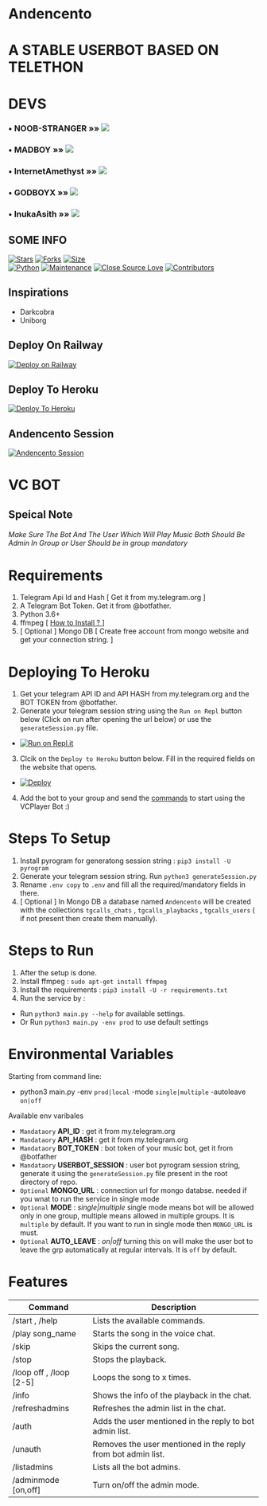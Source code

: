 # Andencento

# A STABLE USERBOT BASED ON TELETHON
# DEVS
### • NOOB-STRANGER »» <a href="https://github.com/Noob-Stranger" alt="Noob-Stranger"> <img src="https://img.shields.io/badge/Noob-Stranger-30302f?logo=github&color=lightgreen" /></a>
### • MADBOY »» <a href="https://github.com/madboy482" alt="MadBoy"> <img src="https://img.shields.io/badge/MADBOY-30302f?logo=github&color=silver" /></a>
### • InternetAmethyst »» <a href="https://github.com/InternetAmethyst" alt="Internet-Amethyst&color=yellow"> <img src="https://img.shields.io/badge/Internet-Amethyst-30302f?logo=github&color=red" /></a>
### • GODBOYX »» <a href="https://github.com/GODBOYX" alt="GODBOYX"> <img src="https://img.shields.io/badge/GODBOYX-30302f?logo=github&color=black" /></a>
### • InukaAsith »» <a href="https://github.com/InukaAsith" alt="Inuka-Asith"> <img src="https://img.shields.io/badge/InukaAsith-30302f?logo=github&color=yellow" /></a>
## SOME INFO
[![Stars](https://img.shields.io/github/stars/Andencento/Andencento?style=flat-square&color=yellow)](https://github.com/Andencento/Andencento/stargazers)
[![Forks](https://img.shields.io/github/forks/Andencento/Andencento?style=flat-square&color=orange)](https://github.com/Andencento/Andencento/fork)
[![Size](https://img.shields.io/github/repo-size/Andencento/Andencento?style=flat-square&color=green)](https://github.com/Andencento/Andencento)   
[![Python](https://img.shields.io/badge/Python-v3.9-blue)](https://www.python.org/)
[![Maintenance](https://img.shields.io/badge/Maintained%3F-yes-green.svg)](https://github.com/Noob-Stranger/andencento/graphs/commit-activity)
[![Close Source Love](https://img.shields.io/badge/Close--source-%F0%9F%94%A5-brightgreen)](https://github.com/Andencento/Andencento/)
[![Contributors](https://img.shields.io/github/contributors/Andencento/Andencento?style=flat-square&color=pink)](https://github.com/Andencento/Andencento/graphs/contributors)

## Inspirations
- Darkcobra
- Uniborg


## Deploy On Railway
[![Deploy on Railway](https://railway.app/button.svg)](https://railway.app/new/template?template=https%3A%2F%2Fgithub.com%2FAndencento%2FRailway-Deploy&plugins=postgresql&envs=YOUR_NAME%2CTZ%2CALIVE_PIC%2CPMPERMIT_PIC%2CPM_LOG_ID%2CHANDLER%2CBUTTONS_IN_HELP%2CTEMP_DOWNLOAD_DIRECTORY%2CPM_PERMIT%2CAPP_ID%2CAPI_HASH%2CLOGGER_ID%2CANDENCENTO_SESSION%2CBOT_TOKEN%2CTAG_LOGGER%2CBOT_USERNAME%2CSUDO_USERS&optionalEnvs=PM_LOG_ID%2CTAG_LOGGER%2CSUDO_USERS&YOUR_NAMEDesc=This+is+Alive+Name+So+Fill+it+Properly+It+is+Mandatory&TZDesc=Time+Zone+of+a+country+Dont+Edit+untill+you+want+diffrent+time+zone&ALIVE_PICDesc=Alive+Pic+Paste+Telegraph+Link&PMPERMIT_PICDesc=Pmpermit+Pic&PM_LOG_IDDesc=Fill+your+private+Channel+ID+if+you+want+to+Log+PM+messages.&HANDLERDesc=Your+command+handler.+Default+is+%27+.+%27+%28dot%29.&BUTTONS_IN_HELPDesc=No.of+buttons+to+display+in+help+menu.&TEMP_DOWNLOAD_DIRECTORYDesc=Temp+Storage+&PM_PERMITDesc=Defualt+is+Enable+if+You+Want+To+Disable+PMPERMIT+type+Disable&APP_IDDesc=Get+this+value+from+my.telegram.org+6+Digits+Value&API_HASHDesc=Get+this+value+from+my.telegram.org&LOGGER_IDDesc=Logger+Id+Starts+from+-100&ANDENCENTO_SESSIONDesc=Get+this+value+by+using+https%3A%2F%2Freplit.com%2F%40madboy482%2FSession-Andencento+and+fill+this+is+your+String+Session.&BOT_TOKENDesc=Make+a+bot+from+%40BotFather+and+paste+the+bot+token+here.&TAG_LOGGERDesc=Make+a+group+and+add+rose.+Do+%2Fid+and+paste+the+chat+id+here.+Make+Sure+id+Should+Start+From+-100&BOT_USERNAMEDesc=from+%40BotFather+Get+Bot+username+which+you+filled+token+and+paste+the+username+here.&SUDO_USERSDesc=Userid+of+user+to+grant+sudo+access.+Add+multiple+sudo+users+by+giving+a+space+between+userids&TZDefault=Asia%2FKolkata&HANDLERDefault=.&BUTTONS_IN_HELPDefault=7&TEMP_DOWNLOAD_DIRECTORYDefault=.%2Fuserbot%2Fcache&PM_PERMITDefault=ENABLE)

## Deploy To Heroku
[![Deploy To Heroku](https://www.herokucdn.com/deploy/button.svg)](https://heroku.com/deploy?template=https://github.com/Andencento/Deploy-Andencento)


## Andencento Session
[![Andencento Session](https://repl.it/badge/github/Andencento/Andencento)](https://replit.com/@madboy482/Session-Andencento/)


# VC BOT
## Speical Note
###### Make Sure The Bot And The User Which Will Play Music Both Should Be Admin In Group or User Should be in group mandatory

# Requirements
1. Telegram Api Id and Hash [ Get it from my.telegram.org ]
2. A Telegram Bot Token. Get it from @botfather.
3. Python 3.6+
4. ffmpeg [ [How to Install ? ](https://linuxize.com/post/how-to-install-ffmpeg-on-ubuntu-18-04/) ]
5. [ Optional ] Mongo DB [ Create free account from mongo website and get your connection string. ] 

# Deploying To Heroku
1. Get your telegram API ID and API HASH from my.telegram.org and the BOT TOKEN from @botfather.
2. Generate your telegram session string using the `Run on Repl` button below (Click on run after opening the url below) or use the `generateSession.py` file.

- [![Run on Repl.it](https://repl.it/badge/github/Andencento/Andencentovcbot)](https://replit.com/@dashezup/generate-pyrogram-session-string)


3. Clcik on the `Deploy to Heroku` button below. Fill in the required fields on the website that opens.

- [![Deploy](https://www.herokucdn.com/deploy/button.svg)](http://heroku.com/deploy?template=https://github.com/Andencento/Andencento/tree/vc)

4. Add the bot to your group and send the [commands](https://github.com/Andencento/Andencento#features) to start using the VCPlayer Bot :)


# Steps To Setup
1. Install pyrogram for generatong session string : `pip3 install -U pyrogram`
2. Generate your telegram session string. Run `python3 generateSession.py`
3. Rename `.env copy` to `.env` and fill all the required/mandatory fields in there.
4. [ Optional ] In Mongo DB a database named `Andencento` will be created with the collections `tgcalls_chats` , `tgcalls_playbacks` , `tgcalls_users` ( if not present then create them manually). 

# Steps to Run
1. After the setup is done.
2. Install ffmpeg : `sudo apt-get install ffmpeg`
3. Install the requirements : `pip3 install -U -r requirements.txt`
4. Run the service by : 
  - Run `python3 main.py --help` for available settings.  
  - Or Run `python3 main.py -env prod` to use default settings

# Environmental Variables

Starting from command line:
- python3 main.py -env `prod|local` -mode `single|multiple` -autoleave `on|off`

Available env varibales
- `Mandataory` **API_ID** :  get it from my.telegram.org
- `Mandataory` **API_HASH** : get it from my.telegram.org
- `Mandataory` **BOT_TOKEN** : bot token of your music bot, get it from @botfather
- `Mandataory` **USERBOT_SESSION** : user bot pyrogram session string, generate it using the `generateSession.py` file present in the root directory of repo.
- `Optional` **MONGO_URL** : connection url for mongo databse. needed if you wnat to run the service in single mode
- `Optional` **MODE** : _single|multiple_ single mode means bot will be allowed only in one group, multiple means allowed in multiple groups. It is `multiple` by default. If you want to run in single mode then `MONGO_URL` is must.
- `Optional` **AUTO_LEAVE** : _on|off_ turning this on will make the user bot to leave the grp automatically at regular intervals. It is `off` by default.

# Features
Command | Description
------------ | -------------
/start , /help | Lists the available commands.
/play song_name | Starts the song in the voice chat.
/skip | Skips the current song.
/stop | Stops the playback.
/loop off , /loop [2-5] | Loops the song to x times.
/info | Shows the info of the playback in the chat.
/refreshadmins | Refreshes the admin list in the chat.
/auth | Adds the user mentioned in the reply to bot admin list.
/unauth | Removes the user mentioned in the reply from bot admin list.
/listadmins | Lists all the bot admins.
/adminmode [on,off] | Turn on/off the admin mode.

